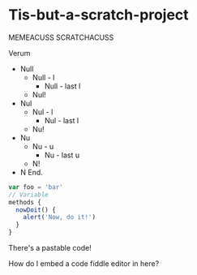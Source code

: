 # Tis-but-a-scratch-project
MEMEACUSS SCRATCHACUSS

Verum
- Null
  + Null - l
    * Null - last l
  + Nul!
- Nul
  + Nul - l
    * Nul - last l
  + Nu!
- Nu
  + Nu - u
    * Nu - last u
  + N!
- N
End.

```javascript
var foo = 'bar'
// Variable
methods {
  nowDoit() {
    alert('Now, do it!')
  }
}
```
There's a pastable code!

How do I embed a code fiddle editor in here?
